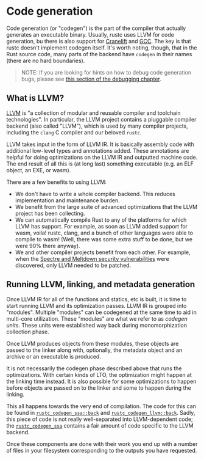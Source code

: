 # Code generation

Code generation (or "codegen") is the part of the compiler
that actually generates an executable binary.
Usually, rustc uses LLVM for code generation,
bu there is also support for [Cranelift] and [GCC].
The key is that rustc doesn't implement codegen itself.
It's worth noting, though, that in the Rust source code,
many parts of the backend have `codegen` in their names
(there are no hard boundaries).

[Cranelift]: https://github.com/bytecodealliance/wasmtime/tree/main/cranelift
[GCC]: https://github.com/rust-lang/rustc_codegen_gcc

> NOTE: If you are looking for hints on how to debug code generation bugs,
> please see [this section of the debugging chapter][debugging].

[debugging]: ./debugging.md

## What is LLVM?

[LLVM](https://llvm.org) is "a collection of modular and reusable compiler and
toolchain technologies". In particular, the LLVM project contains a pluggable
compiler backend (also called "LLVM"), which is used by many compiler projects,
including the `clang` C compiler and our beloved `rustc`.

LLVM takes input in the form of LLVM IR. It is basically assembly code with
additional low-level types and annotations added. These annotations are helpful
for doing optimizations on the LLVM IR and outputted machine code. The end
result of all this is (at long last) something executable (e.g. an ELF object,
an EXE, or wasm).

There are a few benefits to using LLVM:

- We don't have to write a whole compiler backend. This reduces implementation
  and maintenance burden.
- We benefit from the large suite of advanced optimizations that the LLVM
  project has been collecting.
- We can automatically compile Rust to any of the platforms for which LLVM has
  support. For example, as soon as LLVM added support for wasm, voila! rustc,
  clang, and a bunch of other languages were able to compile to wasm! (Well,
  there was some extra stuff to be done, but we were 90% there anyway).
- We and other compiler projects benefit from each other. For example, when the
  [Spectre and Meltdown security vulnerabilities][spectre] were discovered,
  only LLVM needed to be patched.

[spectre]: https://meltdownattack.com/

## Running LLVM, linking, and metadata generation

Once LLVM IR for all of the functions and statics, etc is built, it is time to
start running LLVM and its optimization passes. LLVM IR is grouped into
"modules". Multiple "modules" can be codegened at the same time to aid in
multi-core utilization. These "modules" are what we refer to as _codegen
units_. These units were established way back during monomorphization
collection phase.

Once LLVM produces objects from these modules, these objects are passed to the
linker along with, optionally, the metadata object and an archive or an
executable is produced.

It is not necessarily the codegen phase described above that runs the
optimizations. With certain kinds of LTO, the optimization might happen at the
linking time instead. It is also possible for some optimizations to happen
before objects are passed on to the linker and some to happen during the
linking.

This all happens towards the very end of compilation. The code for this can be
found in [`rustc_codegen_ssa::back`][ssaback] and
[`rustc_codegen_llvm::back`][llvmback]. Sadly, this piece of code is not
really well-separated into LLVM-dependent code; the [`rustc_codegen_ssa`][ssa]
contains a fair amount of code specific to the LLVM backend.

Once these components are done with their work you end up with a number of
files in your filesystem corresponding to the outputs you have requested.

[ssa]: https://doc.rust-lang.org/nightly/nightly-rustc/rustc_codegen_ssa/index.html
[ssaback]: https://doc.rust-lang.org/nightly/nightly-rustc/rustc_codegen_ssa/back/index.html
[llvmback]: https://doc.rust-lang.org/nightly/nightly-rustc/rustc_codegen_llvm/back/index.html

